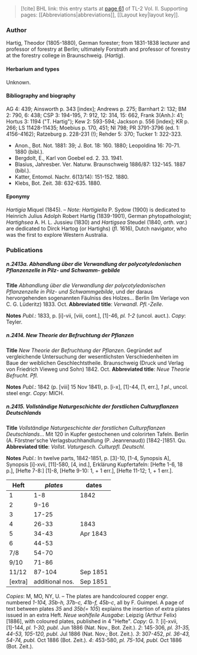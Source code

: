 > [!cite] BHL link: this entry starts at [page 61](https://www.biodiversitylibrary.org/item/103253#page/87/mode/1up) of TL-2 Vol. II.
> Supporting pages: [[Abbreviations|abbreviations]], [[Layout key|layout key]].

### Author

Hartig, Theodor (1805-1880), German forester; from 1831-1838 lecturer and professor of forestry at Berlin; ultimately Forstrath and professor of forestry at the forestry college in Braunschweig. (*Hartig*).

#### Herbarium and types

Unknown.

#### Bibliography and biography

AG 4: 439; Ainsworth p. 343 \[index\]; Andrews p. 275; Barnhart 2: 132; BM 2: 790, 6: 438; CSP 3: 194-195, 7: 912, 12: 314, 15: 662, Frank 3(Anh.): 41; Hortus 3: 1194 ("T. Hartig"); Kew 2: 593-594; Jackson p. 556 \[index\]; KR p. 266; LS 11428-11435; Moebius p. 170, 451; NI 798; PR 3791-3796 (ed. 1: 4156-4162); Ratzeburg p. 228-231 (!); Rehder 5: 370; Tucker 1: 322-323.
- Anon., Bot. Not. 1881: 39; J. Bot. 18: 160. 1880; Leopoldina 16: 70-71. 1880 (bibl.).
- Bergdolt, E., Karl von Goebel ed. 2. 33. 1941.
- Blasius, Jahresber. Ver. Naturw. Braunschweig 1886/87: 132-145. 1887 (bibl.).
- Katter, Entomol. Nachr. 6(13/14): 151-152. 1880.
- Klebs, Bot. Zeit. 38: 632-635. 1880.

#### Eponymy

*Hartigia* Miquel (1845). – *Note: Hartigiella* P. Sydow (1900) is dedicated to Heinrich Julius Adolph Robert Hartig (1839-1901), German phytopathologist; *Hartighsea* A. H. L. Jussieu (1830) and *Hartigsea* Steudel (1840, *orth. var.*) are dedicated to Dirck Hartog (or Hartighs) (*fl*. 1616), Dutch navigator, who was the first to explore Western Australia.

### Publications

##### n.2413a. Abhandlung über die Verwandlung der polycotyledonischen Pflanzenzelle in Pilz- und Schwamm- gebilde

**Title**
*Abhandlung über die Verwandlung der polycotyledonischen Pflanzenzelle in Pilz- und Schwammgebilde*, und der daraus hervorgehenden sogenannten Fäulniss des Holzes... Berlin (Im Verlage von C. G. Lüderitz) 1833. Oct.
**Abbreviated title**: *Verwandl. Pfl.-Zelle*.

**Notes**
*Publ*.: 1833, p. \[i\]-vii, \[viii, cont.\], \[1\]-46, *pl. 1-2* (uncol. auct.). *Copy*: Teyler.

##### n.2414. New Theorie der Befruchtung der Pflanzen

**Title**
*New Theorie der Befruchtung der Pflanzen*. Gegründet auf vergleichende Untersuchung der wesentlichsten Verschiedenheiten im Baue der weiblichen Geschlechtstheile. Braunschweig (Druck und Verlag von Friedrich Vieweg und Sohn) 1842. Oct.
**Abbreviated title**: *Neue Theorie Befrucht. Pfl.*

**Notes**
*Publ*.: 1842 (p. \[viii\] 15 Nov 1841), p. \[i-x\], \[1\]-44, \[1, err.\], *1 pl*., uncol. steel engr. *Copy*: MICH.

##### n.2415. Vollständige Naturgeschichte der forstlichen Culturpflanzen Deutschlands

**Title**
*Vollständige Naturgeschichte der forstlichen Culturpflanzen Deutschlands*... Mit 120 in Kupfer gestochenen und colorirten Tafeln. Berlin (A. Förstner'sche Verlagsbuchhandlung (P. Jeanrenaud)) \[1842-\]1851. Qu.
**Abbreviated title**: *Vollst. Vaturgesch. Culturpfl. Deutschl.*

**Notes**
*Publ*.: In twelve parts, 1842-1851, p. \[3\]-10, \[1-4, Synopsis A\], Synopsis \[i\]-xvii, \[11\]-580, \[4, ind.\], Erklärung Kupfertafeln: \[Hefte 1-6, 18 p.\], \[Hefte 7-8:\] \[1\]-8, \[Hefte 9-10: 1, + 1 err.\], \[Hefte 11-12; 1, + 1 err.\].

|Heft	|*plates*	|dates	|
|---	|---	|---	|
|1	|1-8	|1842	
|2	|9-16	|	
|3	|17-25	|	
|4	|26-33	|1843	
|5	|34-43	|Apr 1843	
|6	|44-53|
|7/8	|54-70|
|9/10	|71-86|
|11/12	|87-104	|Sep 1851|
|\[extra\]	|additional nos.	|Sep 1851|

*Copies*: M, MO, NY, U. – The plates are handcoloured copper engr. numbered *1-104, 35b-h, 37b-c, 41b-f, 45b-c*, all by F. Guimpel. A page of text between plates *35* and *35b(= 105*) explains the insertion of extra plates issued in an extra Heft.
*Neue wohlfeile Ausgabe*: Leipzig (Arthur Felix) \[1886\], with coloured plates, published in 4 "Hefte". *Copy*: G.
*1*: \[i\]-xvii, \[1\]-144, *pl. 1-30, publ.* Jun 1886 (Nat. Nov., Bot. Zeit.).
*2*: 145-306, *pl. 31-35, 44-53, 105-120, publ.* Jul 1886 (Nat. Nov.; Bot. Zeit.).
*3*: 307-452, *pl. 36-43, 54-74, publ.* Oct 1886 (Bot. Zeit.).
*4*: 453-580, *pl. 75-104, publ.* Oct 1886 (Bot. Zeit.).

